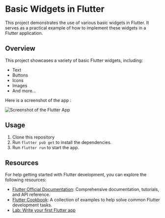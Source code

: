 # Basic Widgets in Flutter

This project demonstrates the use of various basic widgets in Flutter. It serves as a practical example of how to implement these widgets in a Flutter application.

## Overview

This project showcases a variety of basic Flutter widgets, including:

-   Text
-   Buttons
-   Icons
-   Images
-   And more...

Here is a screenshot of the app : 

![Screenshot of the Flutter App](screenshot.png)

## Usage

1.  Clone this repository
2.  Run `flutter pub get` to install the dependencies.
3.  Run `flutter run` to start the app.

## Resources

For help getting started with Flutter development, you can explore the following resources:

-   [Flutter Official Documentation](https://docs.flutter.dev/): Comprehensive documentation, tutorials, and API reference.
-   [Flutter Cookbook](https://docs.flutter.dev/cookbook): A collection of examples to help solve common Flutter development tasks.
-   [Lab: Write your first Flutter app](https://docs.flutter.dev/get-started/codelab)


